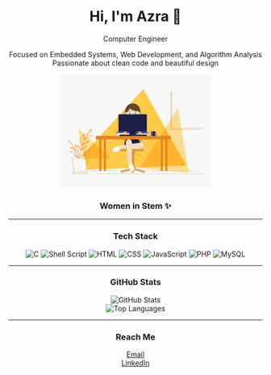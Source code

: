 <h1 align="center">Hi, I'm Azra 🫧</h1>

<div align="center">

<p align="center">
  Computer Engineer
</p>

Focused on Embedded Systems, Web Development, and Algorithm Analysis<br />
Passionate about clean code and beautiful design<br>

<p align="center">
  <img src="./src.gif" alt="Animated GIF" width="300"/>
</p>

  ### Women in Stem ✨


---

### Tech Stack

![C](https://img.shields.io/badge/C-00599C?style=for-the-badge&logo=c&logoColor=white)
![Shell Script](https://img.shields.io/badge/Shell_Script-121011?style=for-the-badge&logo=gnu-bash&logoColor=white)
![HTML](https://img.shields.io/badge/HTML5-E34F26?style=for-the-badge&logo=html5&logoColor=white)
![CSS](https://img.shields.io/badge/CSS3-1572B6?style=for-the-badge&logo=css3&logoColor=white)
![JavaScript](https://img.shields.io/badge/JavaScript-F7DF1E?style=for-the-badge&logo=javascript&logoColor=black)
![PHP](https://img.shields.io/badge/PHP-777BB4?style=for-the-badge&logo=php&logoColor=white)
![MySQL](https://img.shields.io/badge/MySQL-005C84?style=for-the-badge&logo=mysql&logoColor=white)

---

### GitHub Stats

<div align="center">
  <img src="https://github-readme-stats.vercel.app/api?username=azrakarakaya1&show_icons=true&theme=dracula&hide_border=true&bg_color=0D1117&title_color=E91E63&icon_color=FF6B9D&text_color=FFFFFF" alt="GitHub Stats" />
</div>

<div align="center">
  <img src="https://github-readme-stats.vercel.app/api/top-langs/?username=azrakarakaya1&layout=compact&theme=dracula&hide_border=true&bg_color=0D1117&title_color=E91E63&text_color=FFFFFF" alt="Top Languages" />
</div>

---

### Reach Me

<a href="azrakarakaya09@gmail.com">Email</a><br>
<a href="https://www.linkedin.com/in/azra-karakaya-595766231/">LinkedIn</a>



